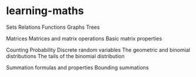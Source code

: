 # learning-maths

Sets
Relations
Functions
Graphs
Trees

Matrices
Matrices and matrix operations
Basic matrix properties

Counting
Probability
Discrete random variables
The geometric and binomial distributions
The tails of the binomial distribution

Summation formulas and properties
Bounding summations
